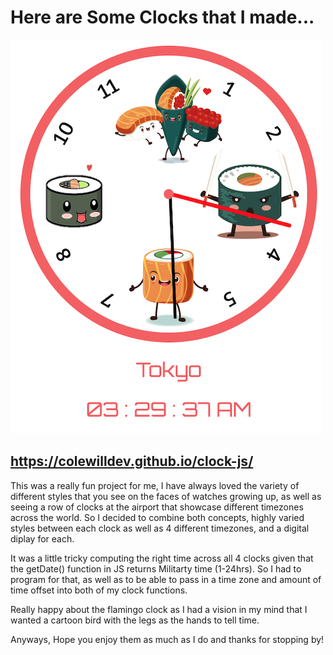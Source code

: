 # **Here are Some Clocks that I made...**
![](docs/img/clock_example.png)
## https://colewilldev.github.io/clock-js/ ##

This was a really fun project for me, I have always loved the variety of different styles that you see on the faces of watches growing up, as well as seeing a row of clocks at the airport that showcase different timezones across the world.  So I decided to combine both concepts, highly varied styles between each clock as well as 4 different timezones, and a digital diplay for each.

It was a little tricky computing the right time across all 4 clocks given that the getDate() function in JS returns Militarty time (1-24hrs).  So I had to program for that, as well as to be able to pass in a time zone and amount of time offset into both of my clock functions.

Really happy about the flamingo clock as I had a vision in my mind that I wanted a cartoon bird with the legs as the hands to tell time.  

Anyways, Hope you enjoy them as much as I do and thanks for stopping by!




